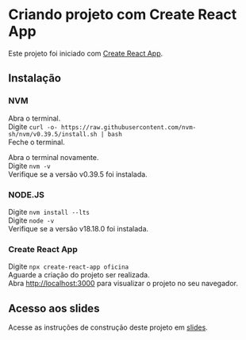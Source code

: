 # Criando projeto com Create React App

Este projeto foi iniciado com [Create React App](https://github.com/facebook/create-react-app).

## Instalação

### NVM

Abra o terminal.\
Digite `curl -o- https://raw.githubusercontent.com/nvm-sh/nvm/v0.39.5/install.sh | bash`\
Feche o terminal.

Abra o terminal novamente.\
Digite `nvm -v`\
Verifique se a versão v0.39.5 foi instalada.

### NODE.JS

Digite `nvm install --lts`\
Digite `node -v`\
Verifique se a versão v18.18.0 foi instalada.

### Create React App

Digite `npx create-react-app oficina`\
Aguarde a criação do projeto ser realizada.\
Abra [http://localhost:3000](http://localhost:3000) para visualizar o projeto no seu navegador.

## Acesso aos slides

Acesse as instruções de construção deste projeto em [slides](https://docs.google.com/presentation/d/1946AIDlJ2nlBlvPZ7fwzyzeiwdBqmKJCam7jFNcyYKQ/edit?usp=sharing).

